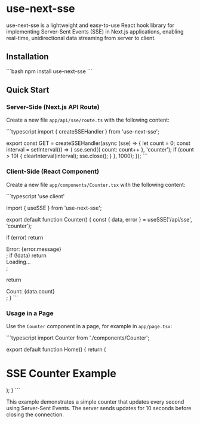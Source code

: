 # use-next-sse

use-next-sse is a lightweight and easy-to-use React hook library for implementing Server-Sent Events (SSE) in Next.js applications, enabling real-time, unidirectional data streaming from server to client.

## Installation

\`\`\`bash
npm install use-next-sse
\`\`\`

## Quick Start

### Server-Side (Next.js API Route)

Create a new file `app/api/sse/route.ts` with the following content:

\`\`\`typescript
import { createSSEHandler } from 'use-next-sse';

export const GET = createSSEHandler(async (sse) => {
  let count = 0;
  const interval = setInterval(() => {
    sse.send({ count: count++ }, 'counter');
    if (count > 10) {
      clearInterval(interval);
      sse.close();
    }
  }, 1000);
});
\`\`\`

### Client-Side (React Component)

Create a new file `app/components/Counter.tsx` with the following content:

\`\`\`typescript
'use client'

import { useSSE } from 'use-next-sse';

export default function Counter() {
  const { data, error } = useSSE('/api/sse', 'counter');

  if (error) return <div>Error: {error.message}</div>;
  if (!data) return <div>Loading...</div>;

  return <div>Count: {data.count}</div>;
}
\`\`\`

### Usage in a Page

Use the `Counter` component in a page, for example in `app/page.tsx`:

\`\`\`typescript
import Counter from './components/Counter';

export default function Home() {
  return (
    <main>
      <h1>SSE Counter Example</h1>
      <Counter />
    </main>
  );
}
\`\`\`

This example demonstrates a simple counter that updates every second using Server-Sent Events. The server sends updates for 10 seconds before closing the connection.

